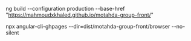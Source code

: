 ng build --configuration production --base-href "https://mahmoudxkhaled.github.io/motahda-group-front/"

npx angular-cli-ghpages --dir=dist/motahda-group-front/browser --no-silent
